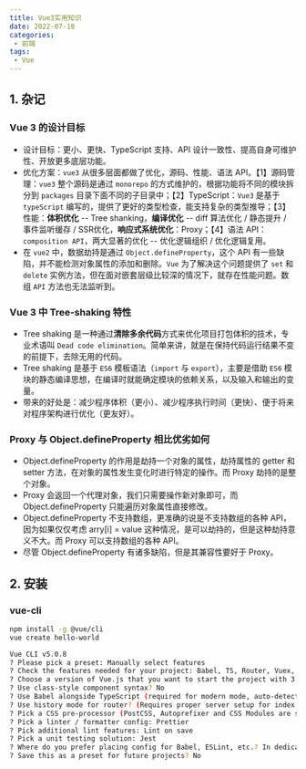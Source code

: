 ```yaml
---
title: Vue3实用知识
date: 2022-07-18
categories:
 - 前端
tags:
 - Vue
---
```


<!-- more -->



## 1. 杂记

### Vue 3 的设计目标

- 设计目标：更小、更快、TypeScript 支持、API 设计一致性、提高自身可维护性、开放更多底层功能。
- 优化方案：`vue3` 从很多层面都做了优化，源码、性能、语法 API。【1】源码管理：`vue3` 整个源码是通过  `monorepo` 的方式维护的，根据功能将不同的模块拆分到 `packages` 目录下面不同的子目录中；【2】TypeScript：`Vue3` 是基于 `typeScript` 编写的，提供了更好的类型检查，能支持复杂的类型推导；【3】性能：**体积优化** -- Tree shanking，**编译优化** -- diff 算法优化 / 静态提升 / 事件监听缓存 / SSR优化，**响应式系统优化**：Proxy；【4】语法 API：`composition API`，两大显著的优化 -- 优化逻辑组织 / 优化逻辑复用。
- 在 `vue2` 中，数据劫持是通过 `Object.defineProperty`，这个 API 有一些缺陷，并不能检测对象属性的添加和删除。`Vue` 为了解决这个问题提供了 `set` 和 `delete` 实例方法，但在面对嵌套层级比较深的情况下，就存在性能问题。数组 `API` 方法也无法监听到。



### Vue 3 中 Tree-shaking 特性

- Tree shaking 是一种通过**清除多余代码**方式来优化项目打包体积的技术，专业术语叫 `Dead code elimination`。简单来讲，就是在保持代码运行结果不变的前提下，去除无用的代码。
- Tree shaking 是基于 `ES6` 模板语法（`import` 与 `export`），主要是借助 `ES6` 模块的静态编译思想，在编译时就能确定模块的依赖关系，以及输入和输出的变量。
- 带来的好处是：减少程序体积（更小）、减少程序执行时间（更快）、便于将来对程序架构进行优化（更友好）。



### Proxy 与 Object.defineProperty 相比优劣如何

- Object.defineProperty 的作用是劫持一个对象的属性，劫持属性的 getter 和 setter 方法，在对象的属性发生变化时进行特定的操作。而 Proxy 劫持的是整个对象。
- Proxy 会返回一个代理对象，我们只需要操作新对象即可，而 Object.defineProperty 只能遍历对象属性直接修改。
- Object.defineProperty 不支持数组，更准确的说是不支持数组的各种 API，因为如果仅仅考虑 arry[i] = value 这种情况，是可以劫持的，但是这种劫持意义不大。而 Proxy 可以支持数组的各种 API。
- 尽管 Object.defineProperty 有诸多缺陷，但是其兼容性要好于 Proxy。



## 2. 安装

### vue-cli

```bash
npm install -g @vue/cli
vue create hello-world

Vue CLI v5.0.8
? Please pick a preset: Manually select features
? Check the features needed for your project: Babel, TS, Router, Vuex, CSS Pre-processors, Linter, Unit
? Choose a version of Vue.js that you want to start the project with 3.x
? Use class-style component syntax? No
? Use Babel alongside TypeScript (required for modern mode, auto-detected polyfills, transpiling JSX)? Yes
? Use history mode for router? (Requires proper server setup for index fallback in production) Yes
? Pick a CSS pre-processor (PostCSS, Autoprefixer and CSS Modules are supported by default): Less
? Pick a linter / formatter config: Prettier
? Pick additional lint features: Lint on save   
? Pick a unit testing solution: Jest
? Where do you prefer placing config for Babel, ESLint, etc.? In dedicated config files
? Save this as a preset for future projects? No
```

